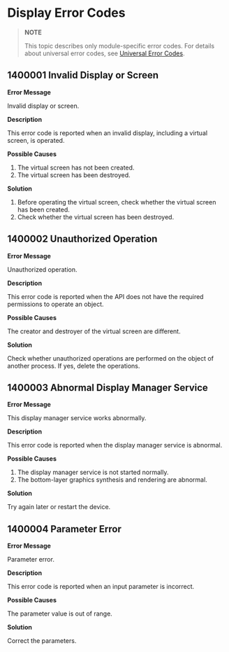 # Display Error Codes
<!--Kit: ArkUI-->
<!--Subsystem: Window-->
<!--Owner: @oh_wangxk; @logn-->
<!--Designer: @hejunfei1991-->
<!--Tester: @qinliwen0417-->
<!--Adviser: @ge-yafang-->

> **NOTE**
>
> This topic describes only module-specific error codes. For details about universal error codes, see [Universal Error Codes](../errorcode-universal.md).

## 1400001 Invalid Display or Screen
**Error Message**

Invalid display or screen.

**Description**

This error code is reported when an invalid display, including a virtual screen, is operated.

**Possible Causes**
1. The virtual screen has not been created.
2. The virtual screen has been destroyed.

**Solution**

1. Before operating the virtual screen, check whether the virtual screen has been created.
2. Check whether the virtual screen has been destroyed.

<!--Del-->
## 1400002 Unauthorized Operation
**Error Message**

Unauthorized operation.

**Description**

This error code is reported when the API does not have the required permissions to operate an object.

**Possible Causes**

The creator and destroyer of the virtual screen are different.

**Solution**

Check whether unauthorized operations are performed on the object of another process. If yes, delete the operations.
<!--DelEnd-->

## 1400003 Abnormal Display Manager Service
**Error Message**

This display manager service works abnormally.

**Description**

This error code is reported when the display manager service is abnormal.

**Possible Causes**

1. The display manager service is not started normally.
2. The bottom-layer graphics synthesis and rendering are abnormal.

**Solution**

Try again later or restart the device.

## 1400004 Parameter Error
**Error Message**

Parameter error. 

**Description**

This error code is reported when an input parameter is incorrect.

**Possible Causes**

The parameter value is out of range.

**Solution**

Correct the parameters.

